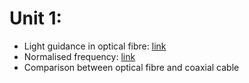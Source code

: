 # Unit 1:

* Light guidance in optical fibre: [link](https://www.fiberlabs.com/glossary/optical-fiber/)
* Normalised frequency: [link](https://www.rp-photonics.com/v_number.html)
* Comparison between optical fibre and coaxial cable
